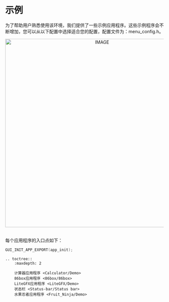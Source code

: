 # 示例

为了帮助用户熟悉使用该环境，我们提供了一些示例应用程序。这些示例程序会不断增加，您可以从以下配置中选择适合您的配置，配置文件为：menu_config.h。

<div style="text-align: center"><img width="600" src="https://foruda.gitee.com/images/1718765392647198639/ac4aa231_13408154.png" alt="IMAGE"></div><br/>

每个应用程序的入口点如下：

```c
GUI_INIT_APP_EXPORT(app_init);
```



```eval_rst
.. toctree::
    :maxdepth: 2

    计算器应用程序 <Calculator/Demo>
    86box应用程序 <86box/86box>
    LiteGFX应用程序 <LiteGFX/Demo>
    状态栏 <Status-bar/Status bar>
    水果忍者应用程序 <Fruit_Ninja/Demo>
```
